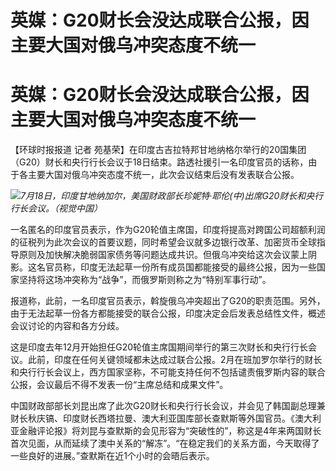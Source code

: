 # 英媒：G20财长会没达成联合公报，因主要大国对俄乌冲突态度不统一

# 英媒：G20财长会没达成联合公报，因主要大国对俄乌冲突态度不统一

【环球时报报道 记者
苑基荣】在印度古吉拉特邦甘地纳格尔举行的20国集团（G20）财长和央行行长会议于18日结束。路透社援引一名印度官员的话称，由于各主要大国对俄乌冲突态度不统一，此次会议结束后没有发表联合公报。

![](https://inews.gtimg.com/om_bt/O2U9yn1-k4SQWLnV9u5JshiXgnkk7DiCfMywhIC0Pt05YAA/1000)_7月18日，印度甘地纳加尔，美国财政部长珍妮特·耶伦(中)出席G20财长和央行行长会议。（视觉中国）_

一名匿名的印度官员表示，作为G20轮值主席国，印度将提高对跨国公司超额利润的征税列为此次会议的首要议题，同时希望会议就多边银行改革、加密货币全球指导原则及加快解决脆弱国家债务等问题达成共识。但俄乌冲突给这次会议蒙上阴影。这名官员称，印度无法起草一份所有成员国都能接受的最终公报，因为一些国家坚持将这场冲突称为“战争”，而俄罗斯则称之为“特别军事行动”。

报道称，此前，一名印度官员表示，斡旋俄乌冲突超出了G20的职责范围。另外，由于无法起草一份各方都能接受的联合公报，印度决定会后发表总结性文件，概述会议讨论的内容和各方分歧。

这是印度去年12月开始担任G20轮值主席国期间举行的第三次财长和央行行长会议。此前，印度在任何关键领域都未达成过联合公报。2月在班加罗尔举行的财长和央行行长会议上，西方国家坚称，不可能支持任何不包括谴责俄罗斯内容的联合公报，会议最后不得不发表一份“主席总结和成果文件”。

中国财政部部长刘昆出席了此次G20财长和央行行长会议，并会见了韩国副总理兼财长秋庆镐、印度财长西塔拉曼、澳大利亚国库部长查默斯等外国官员。《澳大利亚金融评论报》将刘昆与查默斯的会见形容为“突破性的”，称这是4年来两国财长首次见面，从而延续了澳中关系的“解冻”。“在稳定我们的关系方面，今天取得了一些良好的进展。”查默斯在近1个小时的会晤后表示。

